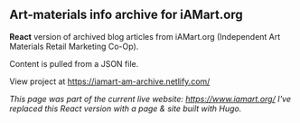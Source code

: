 ## Art-materials info archive for iAMart.org

**React** version of archived blog articles from iAMart.org (Independent Art Materials Retail Marketing Co-Op).

Content is pulled from a JSON file.

View project at https://iamart-am-archive.netlify.com/

*This page was part of the current live website: https://www.iamart.org/  I've replaced this React version with a page & site built with Hugo.*
